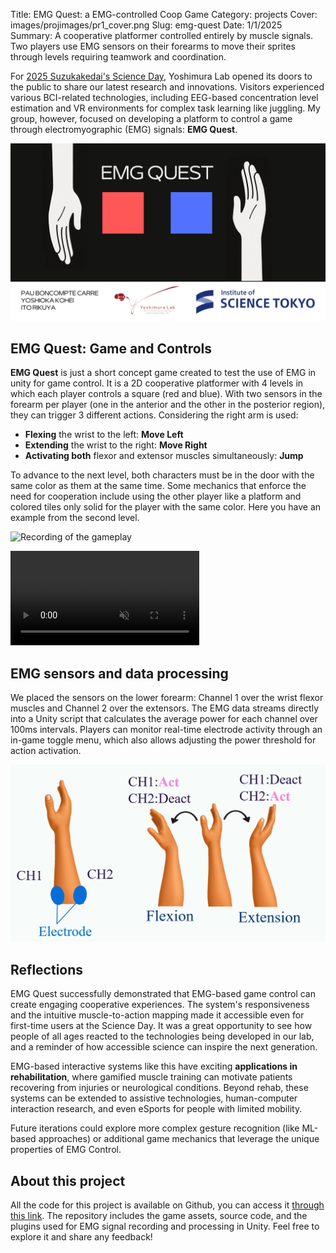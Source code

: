 Title: EMG Quest: a EMG-controlled Coop Game
Category: projects
Cover: images/projimages/pr1_cover.png
Slug: emg-quest
Date: 1/1/2025
Summary: A cooperative platformer controlled entirely by muscle signals. Two players use EMG sensors on their forearms to move their sprites through levels requiring teamwork and coordination.

For [2025 Suzukakedai's Science Day](https://www.isct.ac.jp/en/news/o9m7vvbpu0zh), Yoshimura Lab opened its doors to the public to share our latest research and innovations. Visitors experienced various BCI-related technologies, including EEG-based concentration level estimation and VR environments for complex task learning like juggling. My group, however, focused on developing a platform to control a game through electromyographic (EMG) signals: **EMG Quest**.

![EMG Quest Presentation Image](/images/projimages/pr1_emgquest.png)

## EMG Quest: Game and Controls

**EMG Quest** is just a short concept game created to test the use of EMG in unity for game control. It is a 2D cooperative platformer with 4 levels in which each player controls a square (red and blue). With two sensors in the forearm per player (one in the anterior and the other in the posterior region), they can trigger 3 different actions. Considering the right arm is used:

- **Flexing** the wrist to the left: **Move Left**
- **Extending** the wrist to the right: **Move Right**
- **Activating both** flexor and extensor muscles simultaneously: **Jump**

To advance to the next level, both characters must be in the door with the same color as them at the same time. Some mechanics that enforce the need for cooperation include using the other player like a platform and colored tiles only solid for the player with the same color. Here you have an example from the second level.

![Recording of the gameplay](/images/projimages/pr1_gamerecording.gif)

<video width="60%" controls muted>
  <source src="/images/projimages/pr1_video.mp4" type="video/mp4">
  Your browser does not support the video tag.
</video>

## EMG sensors and data processing

We placed the sensors on the lower forearm: Channel 1 over the wrist flexor muscles and Channel 2 over the extensors. The EMG data streams directly into a Unity script that calculates the average power for each channel over 100ms intervals. Players can monitor real-time electrode activity through an in-game toggle menu, which also allows adjusting the power threshold for action activation.

![Electrode location summary](/images/projimages/pr1_hands.png)

## Reflections

EMG Quest successfully demonstrated that EMG-based game control can create engaging cooperative experiences. The system's responsiveness and the intuitive muscle-to-action mapping made it accessible even for first-time users at the Science Day. It was a great opportunity to see how people of all ages reacted to the technologies being developed in our lab, and a reminder of how accessible science can inspire the next generation.

EMG-based interactive systems like this have exciting **applications in rehabilitation**, where gamified muscle training can motivate patients recovering from injuries or neurological conditions. Beyond rehab, these systems can be extended to assistive technologies, human-computer interaction research, and even eSports for people with limited mobility.

Future iterations could explore more complex gesture recognition (like ML-based approaches) or additional game mechanics that leverage the unique properties of EMG Control.

## About this project

All the code for this project is available on Github, you can access it [through this link](https://github.com/PauBonco02/EMG-Controlled-Cooperative-Game). The repository includes the game assets, source code, and the plugins used for EMG signal recording and processing in Unity. Feel free to explore it and share any feedback!